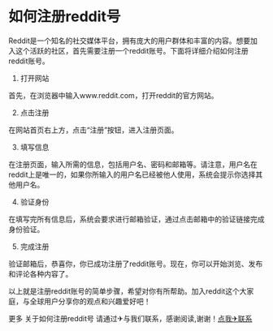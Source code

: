 # 如何注册reddit号

Reddit是一个知名的社交媒体平台，拥有庞大的用户群体和丰富的内容。想要加入这个活跃的社区，首先需要注册一个reddit账号。下面将详细介绍如何注册reddit账号。

1. 打开网站

首先，在浏览器中输入www.reddit.com，打开reddit的官方网站。

2. 点击注册

在网站首页右上方，点击“注册”按钮，进入注册页面。

3. 填写信息

在注册页面，输入所需的信息，包括用户名、密码和邮箱等。请注意，用户名在reddit上是唯一的，如果你所输入的用户名已经被他人使用，系统会提示你选择其他用户名。

4. 验证身份

在填写完所有信息后，系统会要求进行邮箱验证，通过点击邮箱中的验证链接完成身份验证。

5. 完成注册

验证邮箱后，恭喜你，你已成功注册了reddit账号。现在，你可以开始浏览、发布和评论各种内容了。

以上就是注册reddit账号的简单步骤，希望对你有所帮助。加入reddit这个大家庭，与全球用户分享你的观点和兴趣爱好吧！

更多 关于如何注册reddit号 请通过✈与我们联系，感谢阅读,谢谢！[点我✈联系](https://abc.k02.cc)